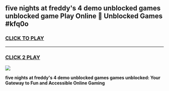 
## five nights at freddy's 4 demo unblocked games unblocked game Play Online 👋 Unblocked Games #kfq0o
<h3>
<a href="https://premium.freeplayer.one?title=five_nights_at_freddy's_4_demo_unblocked_games&ref=21F">CLICK TO PLAY</a></h3>
<hr>

<h3>
<a href="https://premium.freeplayer.one?title=five_nights_at_freddy's_4_demo_unblocked_games&ref=21F">CLICK 2 PLAY</a>
  
</h3>

<a href="https://premium.freeplayer.one?title=five_nights_at_freddy's_4_demo_unblocked_games&ref=21F/"><img src="https://clearcache.store/games.png"></a>


**five nights at freddy's 4 demo unblocked games games unblocked: Your Gateway to Fun and Accessible Online Gaming**
